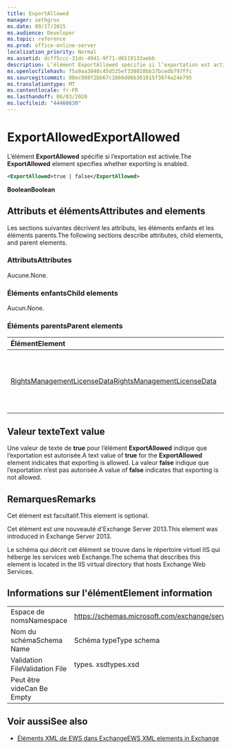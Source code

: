 ```yaml
---
title: ExportAllowed
manager: sethgros
ms.date: 09/17/2015
ms.audience: Developer
ms.topic: reference
ms.prod: office-online-server
localization_priority: Normal
ms.assetid: dcff5ccc-31dc-4941-9f71-d6519133aebb
description: L’élément ExportAllowed spécifie si l’exportation est activée.
ms.openlocfilehash: f5a9aa3040c45d535ef338010bb37bcedb797ffc
ms.sourcegitcommit: 88ec988f2bb67c1866d06b361615f3674a24e795
ms.translationtype: MT
ms.contentlocale: fr-FR
ms.lasthandoff: 06/03/2020
ms.locfileid: "44460630"
---
```

# <a name="exportallowed"></a><span data-ttu-id="629e8-103">ExportAllowed</span><span class="sxs-lookup"><span data-stu-id="629e8-103">ExportAllowed</span></span>

<span data-ttu-id="629e8-104">L’élément **ExportAllowed** spécifie si l’exportation est activée.</span><span class="sxs-lookup"><span data-stu-id="629e8-104">The **ExportAllowed** element specifies whether exporting is enabled.</span></span> 
  
```XML
<ExportAllowed>true | false</ExportAllowed>
```

 <span data-ttu-id="629e8-105">**Boolean**</span><span class="sxs-lookup"><span data-stu-id="629e8-105">**Boolean**</span></span>
## <a name="attributes-and-elements"></a><span data-ttu-id="629e8-106">Attributs et éléments</span><span class="sxs-lookup"><span data-stu-id="629e8-106">Attributes and elements</span></span>

<span data-ttu-id="629e8-107">Les sections suivantes décrivent les attributs, les éléments enfants et les éléments parents.</span><span class="sxs-lookup"><span data-stu-id="629e8-107">The following sections describe attributes, child elements, and parent elements.</span></span>
  
### <a name="attributes"></a><span data-ttu-id="629e8-108">Attributs</span><span class="sxs-lookup"><span data-stu-id="629e8-108">Attributes</span></span>

<span data-ttu-id="629e8-109">Aucune.</span><span class="sxs-lookup"><span data-stu-id="629e8-109">None.</span></span>
  
### <a name="child-elements"></a><span data-ttu-id="629e8-110">Éléments enfants</span><span class="sxs-lookup"><span data-stu-id="629e8-110">Child elements</span></span>

<span data-ttu-id="629e8-111">Aucun.</span><span class="sxs-lookup"><span data-stu-id="629e8-111">None.</span></span>
  
### <a name="parent-elements"></a><span data-ttu-id="629e8-112">Éléments parents</span><span class="sxs-lookup"><span data-stu-id="629e8-112">Parent elements</span></span>

|<span data-ttu-id="629e8-113">**Élément**</span><span class="sxs-lookup"><span data-stu-id="629e8-113">**Element**</span></span>|<span data-ttu-id="629e8-114">**Description**</span><span class="sxs-lookup"><span data-stu-id="629e8-114">**Description**</span></span>|
|:-----|:-----|
|[<span data-ttu-id="629e8-115">RightsManagementLicenseData</span><span class="sxs-lookup"><span data-stu-id="629e8-115">RightsManagementLicenseData</span></span>](rightsmanagementlicensedata.md) <br/> |<span data-ttu-id="629e8-116">Spécifie les informations relatives à la licence de gestion des droits.</span><span class="sxs-lookup"><span data-stu-id="629e8-116">Specifies information about the rights management license.</span></span>  <br/> |
   
## <a name="text-value"></a><span data-ttu-id="629e8-117">Valeur texte</span><span class="sxs-lookup"><span data-stu-id="629e8-117">Text value</span></span>

<span data-ttu-id="629e8-118">Une valeur de texte de **true** pour l’élément **ExportAllowed** indique que l’exportation est autorisée.</span><span class="sxs-lookup"><span data-stu-id="629e8-118">A text value of **true** for the **ExportAllowed** element indicates that exporting is allowed.</span></span> <span data-ttu-id="629e8-119">La valeur **false** indique que l’exportation n’est pas autorisée.</span><span class="sxs-lookup"><span data-stu-id="629e8-119">A value of **false** indicates that exporting is not allowed.</span></span> 
  
## <a name="remarks"></a><span data-ttu-id="629e8-120">Remarques</span><span class="sxs-lookup"><span data-stu-id="629e8-120">Remarks</span></span>

<span data-ttu-id="629e8-121">Cet élément est facultatif.</span><span class="sxs-lookup"><span data-stu-id="629e8-121">This element is optional.</span></span>
  
<span data-ttu-id="629e8-122">Cet élément est une nouveauté d'Exchange Server 2013.</span><span class="sxs-lookup"><span data-stu-id="629e8-122">This element was introduced in Exchange Server 2013.</span></span>
  
<span data-ttu-id="629e8-123">Le schéma qui décrit cet élément se trouve dans le répertoire virtuel IIS qui héberge les services web Exchange.</span><span class="sxs-lookup"><span data-stu-id="629e8-123">The schema that describes this element is located in the IIS virtual directory that hosts Exchange Web Services.</span></span>
  
## <a name="element-information"></a><span data-ttu-id="629e8-124">Informations sur l'élément</span><span class="sxs-lookup"><span data-stu-id="629e8-124">Element information</span></span>

|||
|:-----|:-----|
|<span data-ttu-id="629e8-125">Espace de noms</span><span class="sxs-lookup"><span data-stu-id="629e8-125">Namespace</span></span>  <br/> |https://schemas.microsoft.com/exchange/services/2006/types  <br/> |
|<span data-ttu-id="629e8-126">Nom du schéma</span><span class="sxs-lookup"><span data-stu-id="629e8-126">Schema Name</span></span>  <br/> |<span data-ttu-id="629e8-127">Schéma type</span><span class="sxs-lookup"><span data-stu-id="629e8-127">Type schema</span></span>  <br/> |
|<span data-ttu-id="629e8-128">Validation File</span><span class="sxs-lookup"><span data-stu-id="629e8-128">Validation File</span></span>  <br/> |<span data-ttu-id="629e8-129">types. xsd</span><span class="sxs-lookup"><span data-stu-id="629e8-129">types.xsd</span></span>  <br/> |
|<span data-ttu-id="629e8-130">Peut être vide</span><span class="sxs-lookup"><span data-stu-id="629e8-130">Can Be Empty</span></span>  <br/> ||
   
## <a name="see-also"></a><span data-ttu-id="629e8-131">Voir aussi</span><span class="sxs-lookup"><span data-stu-id="629e8-131">See also</span></span>



- [<span data-ttu-id="629e8-132">Éléments XML de EWS dans Exchange</span><span class="sxs-lookup"><span data-stu-id="629e8-132">EWS XML elements in Exchange</span></span>](ews-xml-elements-in-exchange.md)

